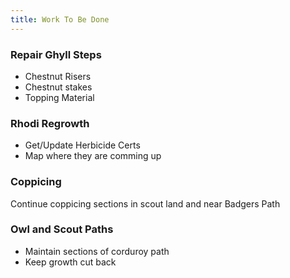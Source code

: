 ```yaml
---
title: Work To Be Done 
---
```


### Repair Ghyll Steps

* Chestnut Risers
* Chestnut stakes
* Topping Material

### Rhodi Regrowth

* Get/Update Herbicide Certs
* Map where they are comming up

### Coppicing

Continue coppicing sections in scout land and near Badgers Path

### Owl and Scout Paths

* Maintain sections of corduroy path
* Keep growth cut back


